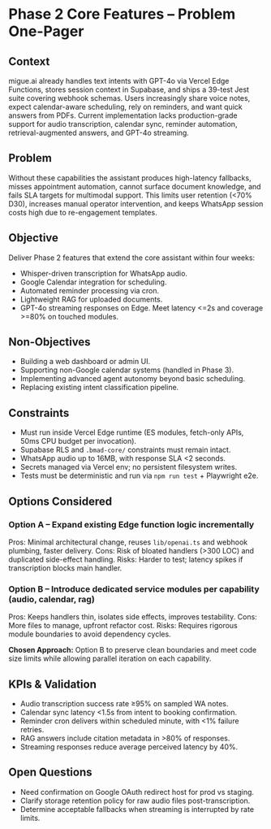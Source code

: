 # Phase 2 Core Features – Problem One-Pager

## Context
migue.ai already handles text intents with GPT-4o via Vercel Edge Functions, stores session context in Supabase, and ships a 39-test Jest suite covering webhook schemas. Users increasingly share voice notes, expect calendar-aware scheduling, rely on reminders, and want quick answers from PDFs. Current implementation lacks production-grade support for audio transcription, calendar sync, reminder automation, retrieval-augmented answers, and GPT-4o streaming.

## Problem
Without these capabilities the assistant produces high-latency fallbacks, misses appointment automation, cannot surface document knowledge, and fails SLA targets for multimodal support. This limits user retention (<70% D30), increases manual operator intervention, and keeps WhatsApp session costs high due to re-engagement templates.

## Objective
Deliver Phase 2 features that extend the core assistant within four weeks:
- Whisper-driven transcription for WhatsApp audio.
- Google Calendar integration for scheduling.
- Automated reminder processing via cron.
- Lightweight RAG for uploaded documents.
- GPT-4o streaming responses on Edge.
Meet latency <=2s and coverage >=80% on touched modules.

## Non-Objectives
- Building a web dashboard or admin UI.
- Supporting non-Google calendar systems (handled in Phase 3).
- Implementing advanced agent autonomy beyond basic scheduling.
- Replacing existing intent classification pipeline.

## Constraints
- Must run inside Vercel Edge runtime (ES modules, fetch-only APIs, 50ms CPU budget per invocation).
- Supabase RLS and `.bmad-core/` constraints must remain intact.
- WhatsApp audio up to 16MB, with response SLA <2 seconds.
- Secrets managed via Vercel env; no persistent filesystem writes.
- Tests must be deterministic and run via `npm run test` + Playwright e2e.

## Options Considered

### Option A – Expand existing Edge function logic incrementally
Pros: Minimal architectural change, reuses `lib/openai.ts` and webhook plumbing, faster delivery.
Cons: Risk of bloated handlers (>300 LOC) and duplicated side-effect handling.
Risks: Harder to test; latency spikes if transcription blocks main handler.

### Option B – Introduce dedicated service modules per capability (audio, calendar, rag)
Pros: Keeps handlers thin, isolates side effects, improves testability.
Cons: More files to manage, upfront refactor cost.
Risks: Requires rigorous module boundaries to avoid dependency cycles.

**Chosen Approach:** Option B to preserve clean boundaries and meet code size limits while allowing parallel iteration on each capability.

## KPIs & Validation
- Audio transcription success rate ≥95% on sampled WA notes.
- Calendar sync latency <1.5s from intent to booking confirmation.
- Reminder cron delivers within scheduled minute, with <1% failure retries.
- RAG answers include citation metadata in >80% of responses.
- Streaming responses reduce average perceived latency by 40%.

## Open Questions
- Need confirmation on Google OAuth redirect host for prod vs staging.
- Clarify storage retention policy for raw audio files post-transcription.
- Determine acceptable fallbacks when streaming is interrupted by rate limits.
